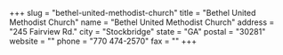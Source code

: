 +++
slug = "bethel-united-methodist-church"
title = "Bethel United Methodist Church"
name = "Bethel United Methodist Church"
address = "245 Fairview Rd."
city = "Stockbridge"
state = "GA"
postal = "30281"
website = ""
phone = "770 474-2570"
fax = ""
+++

